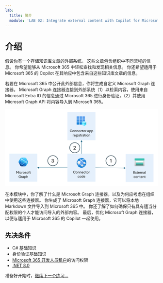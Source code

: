 ```yaml
---
lab:
  title: 简介
  module: 'LAB 02: Integrate external content with Copilot for Microsoft 365 using Microsoft Graph connectors built with .NET'
---
```


# 介绍

假设你有一个存储知识库文章的外部系统。 这些文章包含组织中不同流程的信息。 你希望能够从 Microsoft 365 中轻松查找和发现相关信息。 你还希望适用于 Microsoft 365 的 Copilot 在其响应中包含来自这些知识库文章的信息。

若要在 Microsoft 365 中公开此外部信息，你将生成自定义 Microsoft Graph 连接器。 Microsoft Graph 连接器连接到外部系统（1）以检索内容，使用来自 Microsoft Entra ID 的信息通过 Microsoft 365 进行身份验证，（2）并使用 Microsoft Graph API 将内容导入到 Microsoft 365。

![显示 Microsoft Graph 连接器的概念工作的示意图。](../media/1-graph-connector-concept.png)

在本模块中，你了解了什么是 Microsoft Graph 连接器，以及为何应考虑在组织中使用这些连接器。 你生成了 Microsoft Graph 连接器，它可以将本地 Markdown 文件导入到 Microsoft 365 中。 你还了解了如何确保只有具有适当分配权限的个人才能访问导入的外部内容。 最后，优化 Microsoft Graph 连接器，以便与适用于 Microsoft 365 的 Copilot 一起使用。

## 先决条件

- C# 基础知识
- 身份验证基础知识
- [Microsoft 365 开发人员租户](https://developer.microsoft.com/microsoft-365/dev-program?ocid=MSlearn)的访问权限
- [.NET 8.0](https://dotnet.microsoft.com/download/dotnet/8.0)

准备好开始时，[继续下一个练习...](./2-exercise-configure-connection-schema.md)